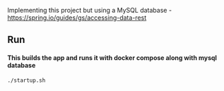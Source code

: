 Implementing this project but using a MySQL database - https://spring.io/guides/gs/accessing-data-rest

## Run
#### This builds the app and runs it with docker compose along with mysql database
`./startup.sh`
